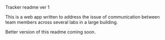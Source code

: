 Tracker readme ver 1

This is a web app written to address the issue of communication between team members across several labs in a large building. 

Better version of this readme coming soon.
